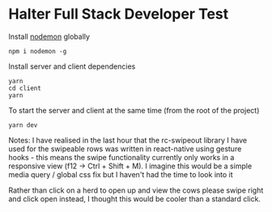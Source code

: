 # Halter Full Stack Developer Test


Install [nodemon](https://github.com/remy/nodemon) globally

```
npm i nodemon -g
```

Install server and client dependencies

```
yarn
cd client
yarn
```

To start the server and client at the same time (from the root of the project)

```
yarn dev
```

Notes:
I have realised in the last hour that the rc-swipeout library I have used for the swipeable rows was written in react-native using gesture hooks - this means the swipe functionality currently only works in a responsive view (f12 -> Ctrl + Shift + M). I imagine this would be a simple media query / global css fix but I haven't had the time to look into it

Rather than click on a herd to open up and view the cows please swipe right and click open instead, I thought this would be cooler than a standard click.




